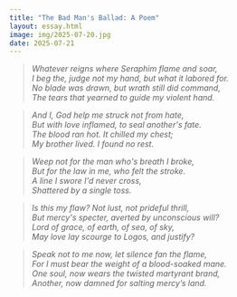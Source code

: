 ```yaml
---
title: "The Bad Man's Ballad: A Poem"
layout: essay.html
image: img/2025-07-20.jpg
date: 2025-07-21
---
```


>*Whatever reigns where Seraphim flame and soar,*<br>
>*I beg the, judge not my hand, but what it labored for.*<br>
*No blade was drawn, but wrath still did command,*<br>
>*The tears that yearned to guide my violent hand.*<br>

>*And I, God help me struck not from hate,*<br>
>*But with love inflamed, to seal another's fate.*<br>
>*The blood ran hot. It chilled my chest;*<br>
>*My brother lived. I found no rest.*<br>

>*Weep not for the man who's breath I broke,*<br>
>*But for the law in me, who felt the stroke.*<br>
>*A line I swore I'd never cross,*<br>
>*Shattered by a single toss.*<br>

>*Is this my flaw? Not lust, not prideful thrill,*<br>
>*But mercy's specter, averted by unconscious will?*<br>
>*Lord of grace, of earth, of sea, of sky,*<br>
>*May love lay scourge to Logos, and justify?*<br>

>*Speak not to me now, let silence fan the flame,*<br>
>*For I must bear the weight of a blood-soaked mane.*<br>
>*One soul, now wears the twisted martyrant brand,*<br>
>*Another, now damned for salting mercy’s land.*<br>
